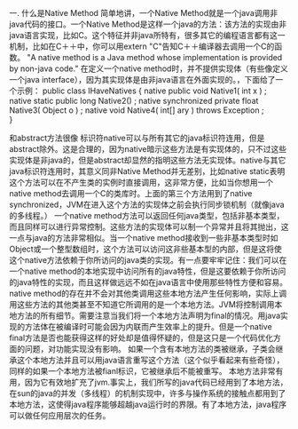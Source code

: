 一. 什么是Native Method
简单地讲，一个Native Method就是一个java调用非java代码的接口。一个Native Method是这样一个java的方法：该方法的实现由非java语言实现，比如C。这个特征并非java所特有，很多其它的编程语言都有这一机制，比如在C＋＋中，你可以用extern "C"告知C＋＋编译器去调用一个C的函数。 "A native method is a Java method whose implementation is provided by non-java code." 在定义一个native method时，并不提供实现体（有些像定义一个java interface），因为其实现体是由非java语言在外面实现的。，下面给了一个示例：
 public class IHaveNatives { 
    native public void Native1( int x ) ;
    native static public long Native2() ; 
    native synchronized private float Native3( Object o ) ;
    native void Native4( int[] ary ) throws Exception ;    
 }

和abstract方法很像
标识符native可以与所有其它的java标识符连用，但是abstract除外。这是合理的，因为native暗示这些方法是有实现体的，只不过这些实现体是非java的，但是abstract却显然的指明这些方法无实现体。native与其它java标识符连用时，其意义同非Native Method并无差别，比如native static表明这个方法可以在不产生类的实例时直接调用，这非常方便，比如当你想用一个native method去调用一个C的类库时。上面的第三个方法用到了native synchronized，JVM在进入这个方法的实现体之前会执行同步锁机制（就像java的多线程。）
一个native method方法可以返回任何java类型，包括非基本类型，而且同样可以进行异常控制。这些方法的实现体可以制一个异常并且将其抛出，这一点与java的方法非常相似。当一个native method接收到一些非基本类型时如Object或一个整型数组时，这个方法可以访问这非些基本型的内部，但是这将使这个native方法依赖于你所访问的java类的实现。有一点要牢牢记住：我们可以在一个native method的本地实现中访问所有的java特性，但是这要依赖于你所访问的java特性的实现，而且这样做远远不如在java语言中使用那些特性方便和容易。
native method的存在并不会对其他类调用这些本地方法产生任何影响，实际上调用这些方法的其他类甚至不知道它所调用的是一个本地方法。JVM将控制调用本地方法的所有细节。需要注意当我们将一个本地方法声明为final的情况。用java实现的方法体在被编译时可能会因为内联而产生效率上的提升。但是一个native final方法是否也能获得这样的好处却是值得怀疑的，但是这只是一个代码优化方面的问题，对功能实现没有影响。
如果一个含有本地方法的类被继承，子类会继承这个本地方法并且可以用java语言重写这个方法（这个似乎看起来有些奇怪），同样的如果一个本地方法被fianl标识，它被继承后不能被重写。
本地方法非常有用，因为它有效地扩充了jvm.事实上，我们所写的java代码已经用到了本地方法，在sun的java的并发（多线程）的机制实现中，许多与操作系统的接触点都用到了本地方法，这使得java程序能够超越java运行时的界限。有了本地方法，java程序可以做任何应用层次的任务。
